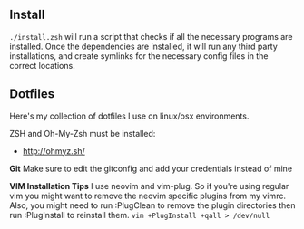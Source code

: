 ## Install
`./install.zsh` will run a script that checks if all the necessary programs are 
installed. Once the dependencies are installed, it will run any third party installations,
and create symlinks for the necessary config files in the correct locations.

## Dotfiles
Here's my collection of dotfiles I use on linux/osx environments.

ZSH and Oh-My-Zsh must be installed:
- http://ohmyz.sh/

**Git**
Make sure to edit the gitconfig and add your credentials instead of mine

**VIM Installation Tips**
I use neovim and vim-plug. So if you're using regular vim you might want to
remove the neovim specific plugins from my vimrc. Also, you might need to run
:PlugClean to remove the plugin directories then run :PlugInstall to reinstall
them.
`vim +PlugInstall +qall > /dev/null`

